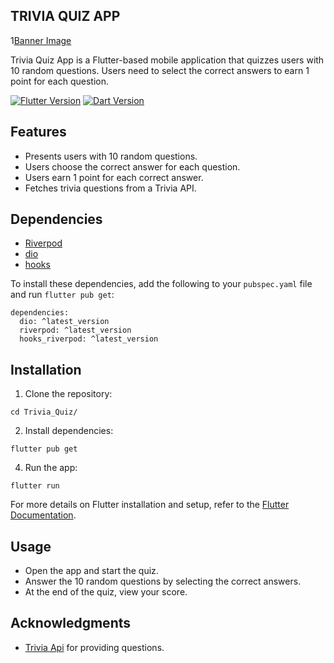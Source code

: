 ## TRIVIA QUIZ APP

1[Banner Image](images/TriviaQuizApp.png)

Trivia Quiz App is a Flutter-based mobile application that quizzes users with 10 random questions. Users need to select the correct answers to earn 1 point for each question.

[![Flutter Version](https://img.shields.io/badge/Flutter-latest-blue.svg)](https://flutter.dev/docs/get-started/install)
[![Dart Version](https://img.shields.io/badge/Dart-latest-blue.svg)](https://dart.dev/get-dart)

## Features

- Presents users with 10 random questions.
- Users choose the correct answer for each question.
- Users earn 1 point for each correct answer.
- Fetches trivia questions from a Trivia API.

## Dependencies

- [Riverpod](https://pub.dev/packages/flutter_riverpod)
- [dio](https://pub.dev/packages/dio)
- [hooks](https://pub.dev/packages/hooks_riverpod)

To install these dependencies, add the following to your `pubspec.yaml` file and run `flutter pub get`:

```
dependencies:
  dio: ^latest_version
  riverpod: ^latest_version
  hooks_riverpod: ^latest_version
```

## Installation

1. Clone the repository:

```https://github.com/SanketRSalve/Trivia_Quiz.git
cd Trivia_Quiz/
```

2. Install dependencies:

```
flutter pub get
```

4. Run the app:

```
flutter run
```

For more details on Flutter installation and setup, refer to the [Flutter Documentation](https://docs.flutter.dev/get-started/install).

## Usage

- Open the app and start the quiz.
- Answer the 10 random questions by selecting the correct answers.
- At the end of the quiz, view your score.

## Acknowledgments

- [Trivia Api](https://opentdb.com/api_config.php) for providing questions.
